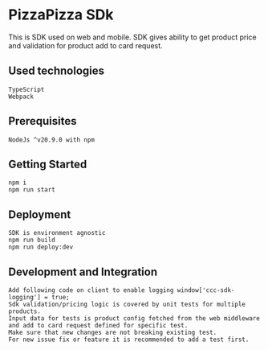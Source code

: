 # PizzaPizza SDk
This is SDK used on web and mobile.
SDK gives ability to get product price and validation for product add to card request.

## Used technologies 
	TypeScript
	Webpack

## Prerequisites
	NodeJs ^v20.9.0 with npm

## Getting Started
	npm i
	npm run start

## Deployment
	SDK is environment agnostic
	npm run build
	npm run deploy:dev

## Development and Integration
	Add following code on client to enable logging window['ccc-sdk-logging'] = true;
	Sdk validation/pricing logic is covered by unit tests for multiple products.
	Input data for tests is product config fetched from the web middleware and add to card request defined for specific test.
	Make sure that new changes are not breaking existing test.
	For new issue fix or feature it is recommended to add a test first.

